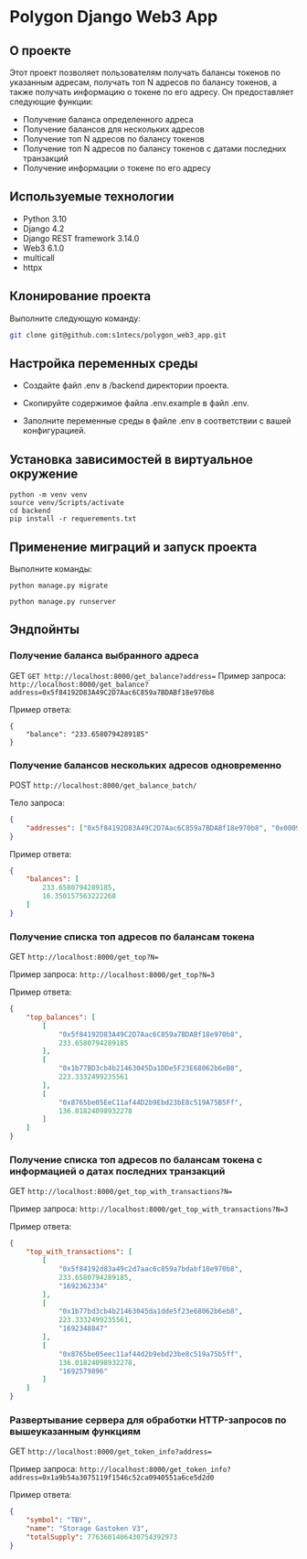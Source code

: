 
# Polygon Django Web3 App

## О проекте

Этот проект позволяет пользователям получать балансы токенов по указанным адресам, получать топ N адресов по балансу токенов, а также получать информацию о токене по его адресу. Он предоставляет следующие функции:
- Получение баланса определенного адреса
- Получение балансов для нескольких адресов
- Получение топ N адресов по балансу токенов
- Получение топ N адресов по балансу токенов с датами последних транзакций
- Получение информации о токене по его адресу

## Используемые технологии

- Python 3.10
- Django 4.2
- Django REST framework 3.14.0
- Web3 6.1.0
- multicall
- httpx
## Клонирование проекта

Выполните следующую команду:

```bash
git clone git@github.com:s1ntecs/polygon_web3_app.git
```

## Настройка переменных среды

- Создайте файл .env в /backend директории проекта.

- Скопируйте содержимое файла .env.example в файл .env.

- Заполните переменные среды в файле .env в соответствии с вашей конфигурацией.

## Установка зависимостей в виртуальное окружение

```
python -m venv venv
source venv/Scripts/activate
cd backend
pip install -r requerements.txt
```

## Применение миграций и запуск проекта

Выполните команды:

```
python manage.py migrate
```

```
python manage.py runserver
```

## Эндпойнты

### Получение баланса выбранного адреса

GET `GET http://localhost:8000/get_balance?address=`
Пример запроса: `http://localhost:8000/get_balance?address=0x5f84192D83A49C2D7Aac6C859a7BDABf18e970b8`

Пример ответа:
```
{
    "balance": "233.6580794289185"
}
```

### Получение балансов нескольких адресов одновременно

POST `http://localhost:8000/get_balance_batch/`

Тело запроса:

```json
{
    "addresses": ["0x5f84192D83A49C2D7Aac6C859a7BDABf18e970b8", "0x00091B44f98a9DfBaF12CfF719bbA49EC41e0000"]
}
```

Пример ответа:
```json
{
    "balances": [
        233.6580794289185,
        16.350157563222268
    ]
}
```

### Получение списка топ адресов по балансам токена

GET `http://localhost:8000/get_top?N=`

Пример запроса: `http://localhost:8000/get_top?N=3`

Пример ответа:
```json
{
    "top_balances": [
        [
            "0x5f84192D83A49C2D7Aac6C859a7BDABf18e970b8",
            233.6580794289185
        ],
        [
            "0x1b77BD3cb4b21463045Da1DDe5F23E68062b6eB8",
            223.3332499235561
        ],
        [
            "0x8765be05EeC11af44D2b9Ebd23bE8c519A75B5Ff",
            136.01824098932278
        ]
    ]
}
```

### Получение списка топ адресов по балансам токена с информацией о датах последних транзакций

GET `http://localhost:8000/get_top_with_transactions?N=`

Пример запроса: `http://localhost:8000/get_top_with_transactions?N=3`

Пример ответа:
```json
{
    "top_with_transactions": [
        [
            "0x5f84192d83a49c2d7aac6c859a7bdabf18e970b8",
            233.6580794289185,
            "1692362334"
        ],
        [
            "0x1b77bd3cb4b21463045da1dde5f23e68062b6eb8",
            223.3332499235561,
            "1692348847"
        ],
        [
            "0x8765be05eec11af44d2b9ebd23be8c519a75b5ff",
            136.01824098932278,
            "1692579896"
        ]
    ]
}
```

### Развертывание сервера для обработки HTTP-запросов по вышеуказанным функциям

GET `http://localhost:8000/get_token_info?address=`

Пример запроса: `http://localhost:8000/get_token_info?address=0x1a9b54a3075119f1546c52ca0940551a6ce5d2d0`

Пример ответа:

``` json
{
    "symbol": "TBY",
    "name": "Storage Gastoken V3",
    "totalSupply": 7763601406430754392973
}
```

